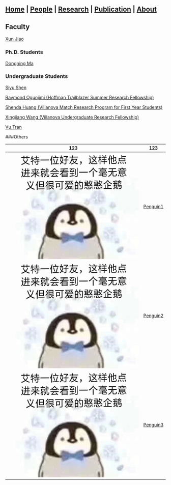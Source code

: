 ## [Home](./) | [**People**](./people) | [Research](./research) | [Publication](./publication) | [About](./about) 

## Faculty
[Xun Jiao](http://www.ece.villanova.edu/~xjiao/)

### Ph.D. Students
[Dongning Ma](./people/dma)

### Undergraduate Students
[Siyu Shen](./people/sshen)

[Raymond Ogunjimi (Hoffman Trailblazer Summer Research Fellowship)](./people/rogunjim)

[Shenda Huang (Villanova Match Research Program for First Year Students)](./people/shuang)

[Xingjiang Wang (Villanova Undergraduate Research Fellowship)](./people/xwang)

[Vu Tran](./people/vtran)

###Others

123|123
--------------|--------------- 
![](./asset/pengu.jpg) | [Penguin1](./people/pengu) 
![](./asset/pengu.jpg) | [Penguin2](./people/pengu) 
![](./asset/pengu.jpg) | [Penguin3](./people/pengu) 
